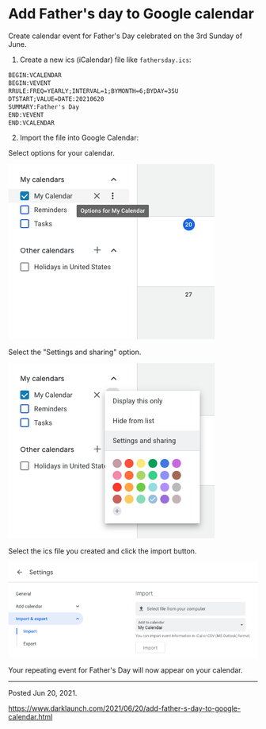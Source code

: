 # Add Father's day to Google calendar

Create calendar event for Father's Day celebrated on the 3rd Sunday of June.

1. Create a new ics (iCalendar) file like `fathersday.ics`:

```
BEGIN:VCALENDAR
BEGIN:VEVENT
RRULE:FREQ=YEARLY;INTERVAL=1;BYMONTH=6;BYDAY=3SU
DTSTART;VALUE=DATE:20210620
SUMMARY:Father's Day
END:VEVENT
END:VCALENDAR
```

2. Import the file into Google Calendar:

Select options for your calendar.

<img alt="" src="/img/uploads/2021-06/calendar-options.png" />

Select the "Settings and sharing" option.

<img alt="" src="/img/uploads/2021-06/calendar-settings-and-sharing.png" />

Select the ics file you created and click the import button.

<img alt="" src="/img/uploads/2021-06/calendar-import-and-export.png" />

Your repeating event for Father's Day will now appear on your calendar.

---

Posted Jun 20, 2021.

https://www.darklaunch.com/2021/06/20/add-father-s-day-to-google-calendar.html